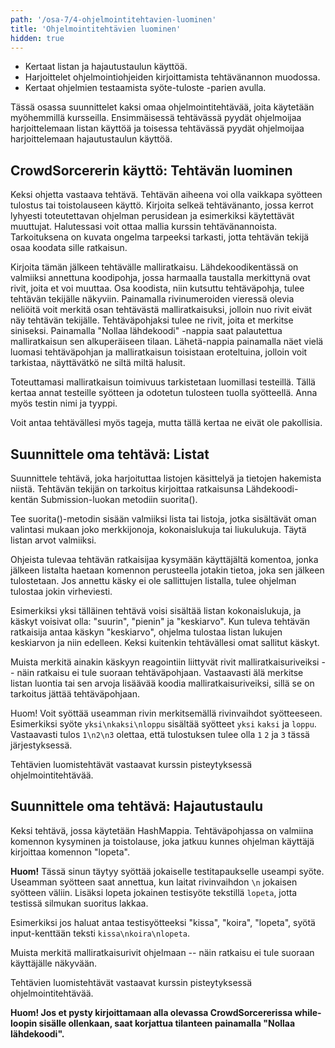 ```yaml
---
path: '/osa-7/4-ohjelmointitehtavien-luominen'
title: 'Ohjelmointitehtävien luominen'
hidden: true
---
```




<text-box variant='learningObjectives' name='Oppimistavoitteet'>

- Kertaat listan ja hajautustaulun käyttöä.
- Harjoittelet ohjelmointiohjeiden kirjoittamista tehtävänannon muodossa.
- Kertaat ohjelmien testaamista syöte-tuloste -parien avulla.

</text-box>


Tässä osassa suunnittelet kaksi omaa ohjelmointitehtävää, joita käytetään myöhemmillä kursseilla. Ensimmäisessä tehtävässä pyydät ohjelmoijaa harjoittelemaan listan käyttöä ja toisessa tehtävässä pyydät ohjelmoijaa harjoittelemaan hajautustaulun käyttöä.

## CrowdSorcererin käyttö: Tehtävän luominen

Keksi ohjetta vastaava tehtävä. Tehtävän aiheena voi olla vaikkapa syötteen tulostus tai toistolauseen käyttö. Kirjoita selkeä tehtävänanto, jossa kerrot lyhyesti toteutettavan ohjelman perusidean ja esimerkiksi käytettävät muuttujat. Halutessasi voit ottaa mallia kurssin tehtävänannoista. Tarkoituksena on kuvata ongelma tarpeeksi tarkasti, jotta tehtävän tekijä osaa koodata sille ratkaisun.

Kirjoita tämän jälkeen tehtävälle malliratkaisu. Lähdekoodikentässä on valmiiksi annettuna koodipohja, jossa harmaalla taustalla merkittynä ovat rivit, joita et voi muuttaa. Osa koodista, niin kutsuttu tehtäväpohja, tulee tehtävän tekijälle näkyviin. Painamalla rivinumeroiden vieressä olevia neliöitä voit merkitä osan tehtävästä malliratkaisuksi, jolloin nuo rivit eivät näy tehtävän tekijälle. Tehtäväpohjaksi tulee ne rivit, joita et merkitse siniseksi. Painamalla "Nollaa lähdekoodi" -nappia saat palautettua malliratkaisun sen alkuperäiseen tilaan. Lähetä-nappia painamalla näet vielä luomasi tehtäväpohjan ja malliratkaisun toisistaan eroteltuina, jolloin voit tarkistaa, näyttävätkö ne siltä miltä halusit.

Toteuttamasi malliratkaisun toimivuus tarkistetaan luomillasi testeillä. Tällä kertaa annat testeille syötteen ja odotetun tulosteen tuolla syötteellä. Anna myös testin nimi ja tyyppi.

Voit antaa tehtävällesi myös tageja, mutta tällä kertaa ne eivät ole pakollisia.


## Suunnittele oma tehtävä: Listat

Suunnittele tehtävä, joka harjoituttaa listojen käsittelyä ja tietojen hakemista niistä. Tehtävän tekijän on tarkoitus kirjoittaa ratkaisunsa Lähdekoodi-kentän Submission-luokan metodiin suorita().

Tee suorita()-metodin sisään valmiiksi lista tai listoja, jotka sisältävät oman valintasi mukaan joko merkkijonoja, kokonaislukuja tai liukulukuja. Täytä listan arvot valmiiksi.

Ohjeista tulevaa tehtävän ratkaisijaa kysymään käyttäjältä komentoa, jonka jälkeen listalta haetaan komennon perusteella jotakin tietoa, joka sen jälkeen tulostetaan. Jos annettu käsky ei ole sallittujen listalla, tulee ohjelman tulostaa jokin virheviesti.

Esimerkiksi yksi tälläinen tehtävä voisi sisältää listan kokonaislukuja, ja käskyt voisivat olla: "suurin", "pienin" ja "keskiarvo". Kun tuleva tehtävän ratkaisija antaa käskyn "keskiarvo", ohjelma tulostaa listan lukujen keskiarvon ja niin edelleen. Keksi kuitenkin tehtävällesi omat sallitut käskyt.

Muista merkitä ainakin käskyyn reagointiin liittyvät rivit malliratkaisuriveiksi -- näin ratkaisu ei tule suoraan tehtäväpohjaan. Vastaavasti älä merkitse listan luontia tai sen arvoja lisäävää koodia malliratkaisuriveiksi, sillä se on tarkoitus jättää tehtäväpohjaan.

Huom! Voit syöttää useamman rivin merkitsemällä rivinvaihdot syötteeseen. Esimerkiksi syöte `yksi\nkaksi\nloppu` sisältää syötteet `yksi` `kaksi` ja `loppu`. Vastaavasti tulos `1\n2\n3` olettaa, että tulostuksen tulee olla `1` `2` ja `3` tässä järjestyksessä.

Tehtävien luomistehtävät vastaavat kurssin pisteytyksessä ohjelmointitehtävää.


<crowdsorcerer id='26'></crowdsorcerer>




##  Suunnittele oma tehtävä: Hajautustaulu

Keksi tehtävä, jossa käytetään HashMappia. Tehtäväpohjassa on valmiina komennon kysyminen ja toistolause, joka jatkuu kunnes ohjelman käyttäjä kirjoittaa komennon "lopeta".

**Huom!** Tässä sinun täytyy syöttää jokaiselle testitapaukselle useampi syöte. Useamman syötteen saat annettua, kun laitat rivinvaihdon `\n` jokaisen syötteen väliin. Lisäksi lopeta jokainen testisyöte tekstillä `lopeta`, jotta testissä silmukan suoritus lakkaa.

Esimerkiksi jos haluat antaa testisyötteeksi "kissa", "koira", "lopeta", syötä input-kenttään teksti `kissa\nkoira\nlopeta`.

Muista merkitä malliratkaisurivit ohjelmaan -- näin ratkaisu ei tule suoraan käyttäjälle näkyvään.

Tehtävien luomistehtävät vastaavat kurssin pisteytyksessä ohjelmointitehtävää.

<notice>

**Huom! Jos et pysty kirjoittamaan alla olevassa CrowdSorcererissa while-loopin sisälle ollenkaan, saat korjattua tilanteen painamalla "Nollaa lähdekoodi".**

</notice>

<crowdsorcerer id='27'></crowdsorcerer>
